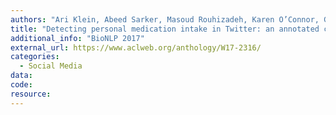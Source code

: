 ```yaml
---
authors: "Ari Klein, Abeed Sarker, Masoud Rouhizadeh, Karen O’Connor, Graciela Gonzalez"
title: "Detecting personal medication intake in Twitter: an annotated corpus and baseline classification system"
additional_info: "BioNLP 2017"
external_url: https://www.aclweb.org/anthology/W17-2316/
categories:
  - Social Media 
data:
code:
resource:
---
```

